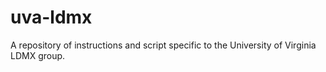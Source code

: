 # uva-ldmx
A repository of instructions and script specific to the University of Virginia LDMX group.
